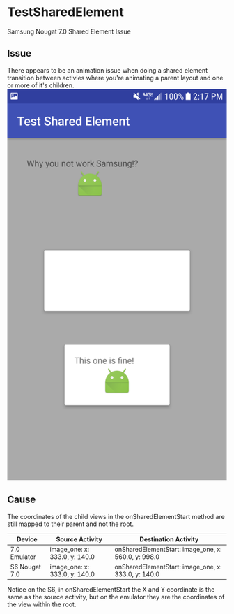 # TestSharedElement
Samsung Nougat 7.0 Shared Element Issue

## Issue
There appears to be an animation issue when doing a shared element transition between activies where you're animating a parent layout and one or more of it's children.
![Screenshot](/Screenshot_20170508-141744.png)

## Cause
The coordinates of the child views in the onSharedElementStart method are still mapped to their parent and not the root.

| Device | Source Activity | Destination Activity |
| --- | --- | --- |
| 7.0 Emulator | image_one: x: 333.0, y: 140.0 | onSharedElementStart: image_one, x: 560.0, y: 998.0 |
| S6 Nougat 7.0 | image_one: x: 333.0, y: 140.0 | onSharedElementStart: image_one, x: 333.0, y: 140.0 |

Notice on the S6, in onSharedElementStart the X and Y coordinate is the same as the source activity, but on the emulator they are the coordinates of the view within the root.
